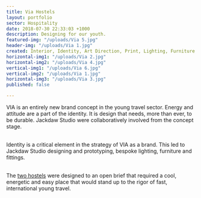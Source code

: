 ```yaml
---
title: Via Hostels
layout: portfolio
sector: Hospitality
date: 2018-07-30 22:33:03 +1000
description: Designing for our youth.
featured-img: "/uploads/Via 5.jpg"
header-img: "/uploads/Via 1.jpg"
created: Interior, Identity, Art Direction, Print, Lighting, Furniture
horizontal-img1: "/uploads/Via 2.jpg"
horizontal-img2: "/uploads/Via 4.jpg"
vertical-img1: "/uploads/Via 6.jpg"
vertical-img2: "/uploads/Via 1.jpg"
horizontal-img3: "/uploads/Via 3.jpg"
published: false

---
```

VIA is an entirely new brand concept in the young travel sector. Energy and attitude are a part of the identity. It is design that needs, more than ever, to be durable. Jackdaw Studio were collaboratively involved from the concept stage.<br><br>

Identity is a critical element in the strategy of VIA as a brand. This led to Jackdaw Studio designing and prototyping, bespoke lighting, furniture and fittings.<br><br>

The [two hostels](http://www.viahostels.com/) were designed to an open brief that required a cool, energetic and easy place that would stand up to the rigor of fast, international young travel.<br><br>